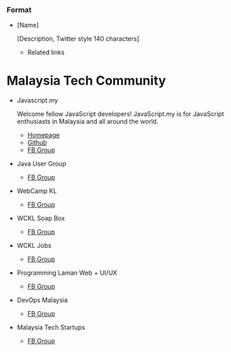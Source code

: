 ### Format
- [Name]

    [Description, Twitter style 140 characters]

    - Related links

# Malaysia Tech Community

- Javascript.my

    Welcome fellow JavaScript developers! JavaScript.my is for JavaScript enthusiasts in Malaysia and all around the world.

    - [Homepage](http://javascript.my)
    - [Github](https://github.com/javascriptmy)
    - [FB Group](https://www.facebook.com/groups/javascript.my)


- Java User Group
    - [FB Group](https://www.facebook.com/groups/jug.my/)


- WebCamp KL
    - [FB Group](https://www.facebook.com/groups/webcamp/)


- WCKL Soap Box
    - [FB Group](https://www.facebook.com/groups/wcklsoapbox/)


- WCKL Jobs
    - [FB Group](https://www.facebook.com/groups/wckljobs/)


- Programming Laman Web + UI/UX
    - [FB Group](https://www.facebook.com/groups/jomweb/)


- DevOps Malaysia
    - [FB Group](https://www.facebook.com/groups/devopsmalaysia/)


- Malaysia Tech Startups
    - [FB Group](https://www.facebook.com/groups/MalaysiaTechStartups/)
